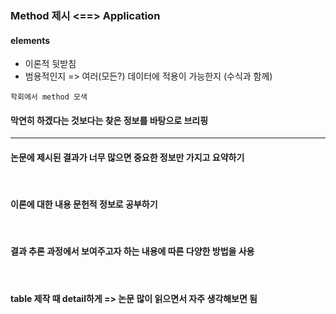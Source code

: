 ### Method 제시 <==> Application

#### elements

- 이론적 뒷받침
- 범용적인지  => 여러(모든?) 데이터에 적용이 가능한지 (수식과 함께)

`학회에서 method 모색`

#### 막연히 하겠다는 것보다는 찾은 정보를 바탕으로 브리핑

---

#### 논문에 제시된 결과가 너무 많으면 중요한 정보만 가지고 요약하기

<br>

#### 이론에 대한 내용 문헌적 정보로 공부하기

<br>

#### 결과 추론 과정에서 보여주고자 하는 내용에 따른 다양한 방법을 사용

<br>

#### table 제작 때 detail하게  =>  논문 많이 읽으면서 자주 생각해보면 됨

